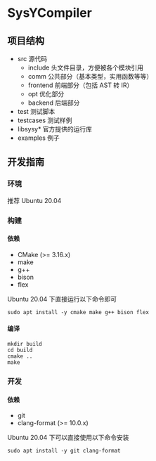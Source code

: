 # SysYCompiler

## 项目结构

- src 源代码
    - include 头文件目录，方便被各个模块引用
    - comm 公共部分（基本类型，实用函数等等）
    - frontend 前端部分（包括 AST 转 IR）
    - opt 优化部分
    - backend 后端部分
- test 测试脚本
- testcases 测试样例
- libsysy* 官方提供的运行库
- examples 例子


## 开发指南

### 环境

推荐 Ubuntu 20.04

### 构建

#### 依赖

- CMake (>= 3.16.x)
- make
- g++
- bison
- flex

Ubuntu 20.04 下直接运行以下命令即可

```shell
sudo apt install -y cmake make g++ bison flex
```

#### 编译

```shell
mkdir build
cd build
cmake ..
make
```

### 开发

#### 依赖

- git
- clang-format (>= 10.0.x)

Ubuntu 20.04 下可以直接使用以下命令安装

```shell
sudo apt install -y git clang-format
```
